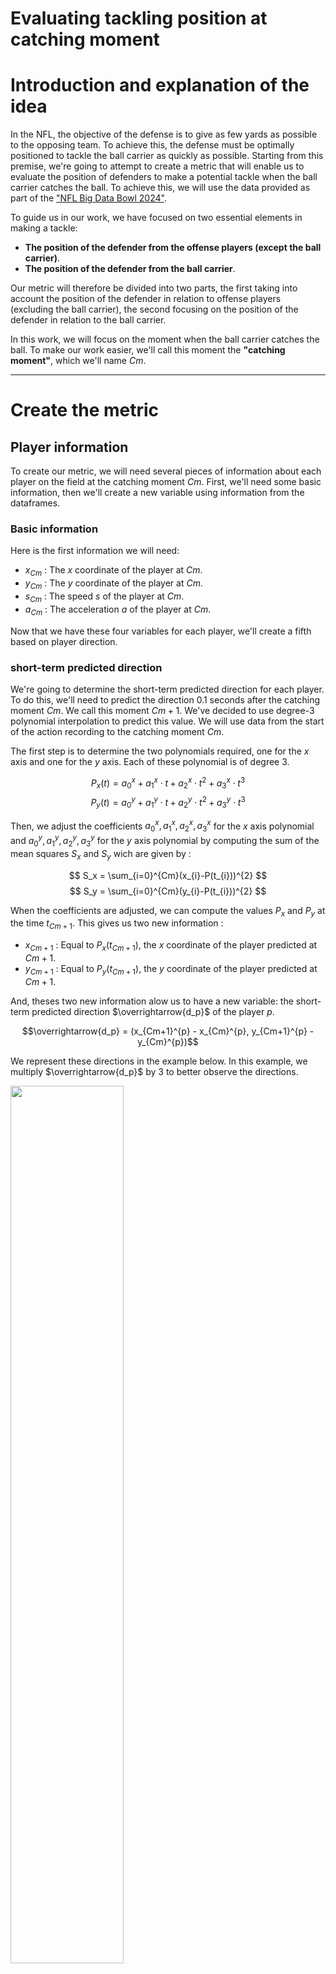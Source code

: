 # Evaluating tackling position at catching moment

# Introduction and explanation of the idea

In the NFL, the objective of the defense is to give as few yards as possible to the opposing team. To achieve this, the defense must be optimally positioned to tackle the ball carrier as quickly as possible. Starting from this premise, we're going to attempt to create a metric that will enable us to evaluate the position of defenders to make a potential tackle when the ball carrier catches the ball. To achieve this, we will use the data provided as part of the <a href="https://www.kaggle.com/competitions/nfl-big-data-bowl-2024/data">"NFL Big Data Bowl 2024"</a>. 

To guide us in our work, we have focused on two essential elements in making a tackle:
- **The position of the defender from the offense players (except the ball carrier)**.
- **The position of the defender from the ball carrier**.

Our metric will therefore be divided into two parts, the first taking into account the position of the defender in relation to offense players (excluding the ball carrier), the second focusing on the position of the defender in relation to the ball carrier.

In this work, we will focus on the moment when the ball carrier catches the ball. To make our work easier, we'll call this moment the **"catching moment"**, which we'll name $Cm$.

---

# Create the metric

## Player information

To create our metric, we will need several pieces of information about each player on the field at the catching moment $Cm$. First, we'll need some basic information, then we'll create a new variable using information from the dataframes.

### Basic information

Here is the first information we will need:

- $x_{Cm}$ : The $x$ coordinate of the player at $Cm$.
- $y_{Cm}$ : The $y$ coordinate of the player at $Cm$.
- $s_{Cm}$ : The speed $s$ of the player at $Cm$.
- $a_{Cm}$ : The acceleration $a$ of the player at $Cm$.

Now that we have these four variables for each player, we'll create a fifth based on player direction.

### short-term predicted direction

We're going to determine the short-term predicted direction for each player. To do this, we'll need to predict the direction 0.1 seconds after the catching moment $Cm$. We call this moment $Cm+1$. We've decided to use degree-3 polynomial interpolation to predict this value. We will use data from the start of the action recording to the catching moment $Cm$.

The first step is to determine the two polynomials required, one for the $x$ axis and one for the $y$ axis. Each of these polynomial is of degree 3.

$$P_x(t) = a_{0}^x + a_{1}^x \cdot t + a_{2}^x \cdot t^{2} + a_{3}^x \cdot t^{3}$$
$$P_y(t) = a_{0}^y + a_{1}^y \cdot t + a_{2}^y \cdot t^{2} + a_{3}^y \cdot t^{3}$$


Then, we adjust the coefficients $a_{0}^x, a_{1}^x, a_{2}^x, a_{3}^x$ for the $x$ axis polynomial and $a_{0}^y, a_{1}^y, a_{2}^y, a_{3}^y$ for the $y$ axis polynomial by computing the sum of the mean squares $S_x$ and $S_y$ wich are given by :

$$ S_x = \sum_{i=0}^{Cm}(x_{i}-P(t_{i}))^{2} $$
$$ S_y = \sum_{i=0}^{Cm}(y_{i}-P(t_{i}))^{2} $$

When the coefficients are adjusted, we can compute the values $P_x$ and $P_y$ at the time $t_{Cm+1}$. This gives us two new information :
- $x_{Cm+1}$ : Equal to $P_x(t_{Cm+1})$, the $x$ coordinate of the player predicted at $Cm+1$.
- $y_{Cm+1}$ : Equal to $P_y(t_{Cm+1})$, the $y$ coordinate of the player predicted at $Cm+1$.

And, theses two new information alow us to have a new variable: the short-term predicted direction $\overrightarrow{d_p}$ of the player $p$.

$$\overrightarrow{d_p} = (x_{Cm+1}^{p} - x_{Cm}^{p}, y_{Cm+1}^{p} - y_{Cm}^{p})$$

We represent these directions in the example below. In this example, we multiply $\overrightarrow{d_p}$  by 3 to better observe the directions.

<img src="representations/players_directions.png" width=60% height=60% />

Now that we have all the variables we need for each player, we can start creating our metric.

---

## "Tackler - Offense players" $(TOP)$ metric

We start by computing the "Tackler - Offense players" metric. For this metric, we need to define the at-risk offense players for the potential tackler. To select these players, we'll perform two filtering steps.

### First step in filtering at-risk offense players

The first step is to keep offensive players at a distance from the potential tackler. Because we look at the action on the short term, we decide to keep the offense players that are positioned less than five yards around the ball carrier and five yards around the potential tackler.

Let $(x_{Cm}^T, y_{Cm}^T)$ be the coordinates of the potential tackler $T$ at $Cm$ and $(x_{Cm}^{O}, y_{Cm}^O)$ the coordinates of the offensive player $O$ at $Cm$. The offensive player is considered "at-risk" if :

$$\sqrt{(x_{Cm}^T - x_{Cm}^{O})^2 + (y_{Cm}^T - y_{Cm}^{O})^2} < 5$$

<img src="representations/at_risk_players.png" width=60% height=60% />

### Second step in filtering at-risk offense players

After this first step, we filter the at-risk offensive players a second time, keeping only those whose trajectory can meet that of the potential tackler. Here are the steps that will allow us to determine whether the trajectories of the two players can meet or not:
<ol>
    <li><p style="font-weight:bold">Define the parametric equations of the half-lines of the two players:</p><br>
        The parametric equation of the potential tackler $T$ is defined by :
        $$\overrightarrow{r_T}(t) = \overrightarrow{P_{Cm}^T} + t \cdot \overrightarrow{d_T}$$
        Where :
        <ul>
            <li>$\overrightarrow{r_T}(t)$ is the position vector of any point on the half-line as a function of parameter $t$.</li>
            <li>$\overrightarrow{P_{Cm}^T} = (x_{Cm}^T, y_{Cm}^T)$</li>
            <li>$\overrightarrow{d_T} = (x_{Cm+1}^T - x_{Cm}^T, y_{Cm+1}^T - y_{Cm}^T)$</li>
        </ul>
        <br>
        The parametric equation of the at-risk player $ARP$ is defined by :
        $$\overrightarrow{r_{ARP}}(u) = \overrightarrow{P_{Cm}^{ARP}} + u \cdot \overrightarrow{d_{ARP}}$$
        Where :
        <ul>
            <li>$\overrightarrow{r_{ARP}}(u)$ is the position vector of any point on the half-line as a function of parameter $u$.</li>
            <li>$\overrightarrow{P_{Cm}^{ARP}} = (x_{Cm}^{ARP}, y_{Cm}^{ARP})$</li>
            <li>$\overrightarrow{d_{ARP}} = (x_{Cm+1}^{ARP} - x_{Cm}^{ARP}, y_{Cm+1}^{ARP} - y_{Cm}^{ARP})$</li>
            <br>
        </ul>
    </li>
   <li><p style="font-weight:bold">Solve the following system of equations:</p>
       <br>
       $$\overrightarrow{r_T}(t) = \overrightarrow{r_{ARP}}(u)$$
       <br>
       $$\Leftrightarrow \begin{align}
  x_{Cm}^T + t \cdot (x_{Cm+1}^T - x_{Cm}^T) &= x_{Cm}^{ARP} + u \cdot (x_{Cm+1}^{ARP} - x_{Cm}^{ARP})\\
  y_{Cm}^T + t \cdot (y_{Cm+1}^T - y_{Cm}^T) &= y_{Cm}^{ARP} + u \cdot (y_{Cm+1}^{ARP} - y_{Cm}^{ARP})
\end{align}$$
   <br>
   </li>
   <li><p style="font-weight:bold">Check system solutions:</p>
       <br>
       If the system has a solution with $t$ and $u$ greater than 0, then the two half-lines intersect at a common point. This means that the two players can cross paths and the at-risk offense player is keep, otherwise, we don't considere him anymore as a at-risk player.
   </li>
  
</ol>

<a name="schema-crossing"></a>
<img src="representations/draw_ARP.png" width=90% height=90% />

### Define elements and create the $TOP$ metric

When we have our final list of $n_{ARP}$ at-rsik offense players, we define the elements that we're going to need for the metric.
- **The distance between the potential tackler $T$ and the at-risk offense player $k$, $ARP_k$, at $Cm$:**

$$ D_{(T, ARP_k)} = \sqrt{(x_{Cm}^T - x_{Cm}^{ARP_k})^2 + (y_{Cm}^T - y_{Cm}^{ARP_k})^2}$$

- **The speed difference between the potential tackler $T$ and the at-risk offense player $k$, $ARP_k$, at $Cm$:**

$$ \Delta S_{(T, ARP_k)} = s_{Cm}^{ARP_k} - s_{Cm}^{T}$$

- **The acceleration difference between the potential tackler $T$ and the at-risk offense player $k$, $ARP_k$, at the $Cm$:**

$$ \Delta A_{(T, ARP_k)} = a_{Cm}^{ARP_k} - a_{Cm}^{T}$$

- **The angle formed by the direction of the potential tackler $T$ and the at-risk offense player $k$, $ARP_k$, at $Cm$:**

$$ \theta_{(T, ARP_k)} = \frac{180}{\pi} \arccos \left(\frac{\overrightarrow{d_T}\cdot \overrightarrow{d_{ARP}}}{||\overrightarrow{d_T}||\cdot||\overrightarrow{d_{ARP}}||}\right)$$

Where :
   - $\overrightarrow{d_T}\cdot \overrightarrow{d_{ARP}}$ is the scalar product of vectors $\overrightarrow{d_T}$ and $\overrightarrow{d_{ARP}}$
   - $||\overrightarrow{d_T}||$ and $||\overrightarrow{d_{ARP}}||$ are the norms (lengths) of the vectors $\overrightarrow{d_T}$ and $\overrightarrow{d_{ARP}}$ respectively.

Now that we have these informations, we can compute the "Tackler - Offense players" ($TOP$) metric :

$$ TOP_T = \sum_{k=1}^{n_{ARP}} \frac{\left(\max(0,\Delta S_{(T, ARP_k)}) + \max(0,\Delta A_{(T, ARP_k)}) + \frac{\theta_{(T, ARP_k)}}{10}\right)}{D_{(T, ARP_k)}}\times 10$$

---

## "Tackler - Ball Carrier" $(TBC)$ metric

We now compute the "Tackler - Ball Carrier" ($TBC$) metric. For this metric, the directions of the potential tackler $T$ and the ball carrier $Bc$ will have an importance. We define a constant $c$ that is equal to 1 if the players' directions cross and 0 if not as we saw on [representation](#schema-crossing) earlier.

We define two variables related to the angle :
- **The angle between the potential tackler $T$ and the ball carrier $Bc$**

$$\theta_{(T, Bc)} = \begin{equation}
\begin{cases}
  \frac{180}{\pi} \arccos \left(\frac{\overrightarrow{d_T}\cdot \overrightarrow{d_{Bc}}}{||\overrightarrow{d_T}||\cdot||\overrightarrow{d_{Bc}}||}\right) \text{ if } c = 1\\
  0 \text{ if } c = 0
\end{cases}
\end{equation}$$
<br>
- **The opposite angle between the potential tackler $T$ and the ball carrier $Bc$**

$$
\theta_{\text{{opp}}{(T, Bc)}} = \begin{equation}
\begin{cases}
\frac{180}{\pi} \arccos \left(\frac{\overrightarrow{d}_{\text{{opp}}_{T}} \cdot \overrightarrow{d}_{\text{{opp}}_{Bc}}}{\|\overrightarrow{d}_{\text{{opp}}_{T}}\| \cdot \|\overrightarrow{d}_{\text{{opp}}_{Bc}}\|}\right) & \text{ if } c = 0 \\
0 & \text{ if } c = 1
\end{cases}
\end{equation}
$$

Where :
- $\overrightarrow{d_{opp_{T}}} = (x_{Cm}^{T} - x_{Cm+1}^{T}, y_{Cm}^{T} - y_{Cm+1}^{T})$
- $\overrightarrow{d_{opp_{Bc}}} = (x_{Cm}^{Bc} - x_{Cm+1}^{Bc}, y_{Cm}^{Bc} - y_{Cm+1}^{Bc})$

The other elements we're going to need for our metric are :
- **The distance between the potential tackler $T$ and the ball carrier $Bc$ at $Cm$:**

$$ D_{(T, Bc)} = \sqrt{(x_{Cm}^T - x_{Cm}^{Bc})^2 + (y_{Cm}^T - y_{Cm}^{Bc})^2}$$

- **The speed difference between the potential tackler $T$ and the ball carrier $Bc$ at $Cm$:**

$$ \Delta S_{(T, Bc)} = s_{Cm}^{Bc} - s_{Cm}^{T}$$

- **The acceleration difference between the potential tackler $T$ and the ball carrier $Bc$ at $Cm$:**

$$ \Delta A_{(T, Bc)} = a_{Cm}^{Bc} - a_{Cm}^{T}$$

Now that we have every element, we can compute the "Tackler - Ball Carrier" ($TBC$) metric :

$$ TBC_T = \exp{\left(\frac{D_{(T, Bc)}}{3}\right)} + \max\left(0, \Delta S_{(T, Bc)}\right) + \max\left(0, \Delta A_{(T, Bc)}\right) + c\left(\frac{180 - \theta_{(T, Bc)}}{10}\right) + (1-c)\left(\frac{\left(180-\theta_{{opp}_{(T, Bc)}}\right)\times D_{(T, Bc)}}{10}\right)$$

---

## Compute the final metric : the "Tackling position score" $(TPS)$

The final score for the potential tackler $T$ correspond to the sum of "Tackler - Offense players" metric and the "tackler - Ball Carrier" metric. We call this score the "Tacking position score" ($TPS_T$). Because of the high score we can have, we fix the score limt to 100.

$$ TPS_T  = \min(TOP_T + TBC_T, 100) $$

---

# How relevant is our metric ?

To check whether our metric is relevant, we'll look at player scores on a sample of 1000 tackles from the *tackle* dataframe. We consider our metric to be relevant if 2/3 or more of the players have a score below 100. 

<img src="representations/TPS_distribution.png" width=70% height=70% />

In this sample, the number of successful and missed tackles with a $TPS$ of less than 100 is 683. This means that 68.3% of the tackles in our sample have a score below 100, confirming that our metric can be relevant.

Another thing we can do is look at the yards gained after catching the ball in relation to the scores for tackles with a $TPS$ of less than 100, and tackles with a $TPS$ of 100.

<img src="representations/YAR_distribution.png" width=70% height=70% />

On this graph, we can see a high concentration of tackles with a $TPS$ of less than 100 between 0 and 8 yards. As for tackles with a $TPS$ equal to 100, their distribution is more spread out, with an average of around 8 yards. This representation confirms the relevance of our metric.

---

# Vizualize the players score on the play

To better understand the importance of our metric, we can represent the score for each player on the action. What we do is look at each player's score at $Cm$.

<img src="representations/ball_catching.png" width=70% height=70% />

---

# Who are the best tacklers on short term ?

In this final section, we'll take a look at which defensive players make tackles in the best positions (with the best $TPS$). Because they are positioned so close to the attacking players, we decided to create a special ranking for cornerbacks and a second ranking for the other positions. Here are the results.

<img src="representations/rankings.png" width=100% height=100% />

---

# Conclusion

To conclude, we have succeeded in creating a metric that allows us to better observe one aspect of the game: the moment when the ball carrier takes possession of the ball. This metric, which we have called the TPS, is based on the short term and can be used to award the fewest yards to the opposing team as quickly as possible. We could then try to make this metric more efficient using new data and artificial intelligence techniques.

Code available on <a href="https://github.com/BGorteau/NFL_Big_Data_Bowl_2024">GitHub</a>
